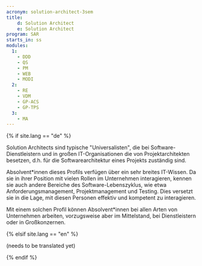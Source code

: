 ```yaml
---
acronym: solution-architect-3sem
title: 
    d: Solution Architect
    e: Solution Architect
program: SAR
starts_in: ss
modules:
  1:
    - DDD
    - QS
    - PM
    - WEB
    - MODI
  2:
    - RE
    - VDM
    - GP-ACS
    - GP-TPS
  3:
    - MA
---
```


{% if site.lang == "de" %}

Solution Architects sind typische "Universalisten", die bei Software-Dienstleistern und in großen IT-Organisationen
die von Projektarchitekten besetzen, d.h. für die Softwarearchitektur eines Projekts zuständig sind. 

Absolvent\*innen dieses Profils verfügen über ein sehr breites IT-Wissen. Da sie in ihrer Position mit vielen Rollen
im Unternehmen interagieren, kennen sie auch andere Bereiche des Software-Lebenszyklus, wie etwa 
Anforderungsmanagement, Projektmanagement und Testing. Dies versetzt sie in die Lage, mit diesen Personen
effektiv und kompetent zu interagieren. 

Mit einem solchen Profil können Absolvent\*innen bei allen Arten von Unternehmen arbeiten, vorzugsweise aber 
im Mittelstand, bei Dienstleistern oder in Großkonzernen.

{% elsif site.lang == "en" %}

(needs to be translated yet)

{% endif %}